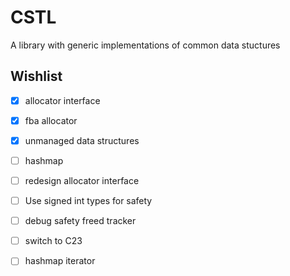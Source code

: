# CSTL

A library with generic implementations of common data stuctures

## Wishlist
- [x] allocator interface
- [x] fba allocator
- [x] unmanaged data structures
- [ ] hashmap
- [ ] redesign allocator interface
- [ ] Use signed int types for safety
- [ ] debug safety freed tracker
- [ ] switch to C23
- [ ] hashmap iterator

